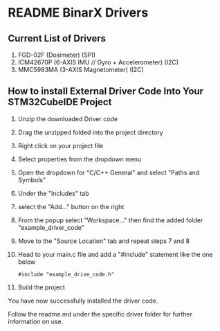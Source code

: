 # README BinarX Drivers

## Current List of Drivers
1. FGD-02F (Dosimeter) (SPI)
2. ICM42670P (6-AXIS IMU // Gyro + Accelerometer) (I2C)
3. MMC5983MA (3-AXIS Magnetometer) (I2C)

## How to install External Driver Code Into Your STM32CubeIDE Project

1. Unzip the downloaded Driver code
2. Drag the unzipped folded into the project directory
3. Right click on your project file
4. Select properties from the dropdown menu
5. Open the dropdown for "C/C++ General" and select "Paths and Symbols"
6. Under the "Includes" tab
7. select the "Add..." button on the right
8. From the popup select "Workspace..." then find the added folder "example_driver_code"
9. Move to the "Source Location" tab and repeat steps 7 and 8
10. Head to your main.c file and add a "#include" statement like the one below
    
    ``` #include "example_drive_code.h" ```

11. Build the project

You have now successfully installed the driver code.

Follow the readme.md under the specific driver folder for further information on use.
